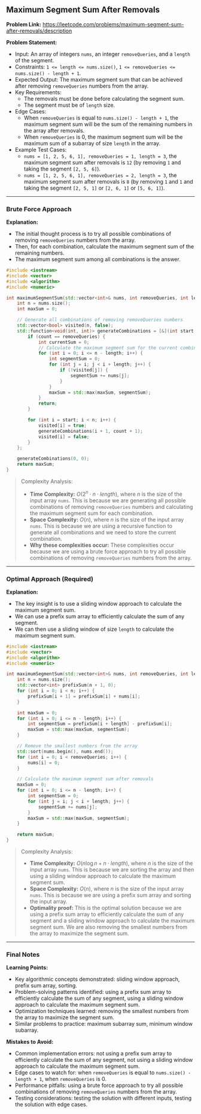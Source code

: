 ## Maximum Segment Sum After Removals
**Problem Link:** https://leetcode.com/problems/maximum-segment-sum-after-removals/description

**Problem Statement:**
- Input: An array of integers `nums`, an integer `removeQueries`, and a `length` of the segment.
- Constraints: `1 <= length <= nums.size()`, `1 <= removeQueries <= nums.size() - length + 1`.
- Expected Output: The maximum segment sum that can be achieved after removing `removeQueries` numbers from the array.
- Key Requirements: 
    - The removals must be done before calculating the segment sum.
    - The segment must be of `length` size.
- Edge Cases: 
    - When `removeQueries` is equal to `nums.size() - length + 1`, the maximum segment sum will be the sum of the remaining numbers in the array after removals.
    - When `removeQueries` is 0, the maximum segment sum will be the maximum sum of a subarray of size `length` in the array.
- Example Test Cases:
    - `nums = [1, 2, 5, 6, 1], removeQueries = 1, length = 3`, the maximum segment sum after removals is `12` (by removing `1` and taking the segment `[2, 5, 6]`).
    - `nums = [1, 2, 5, 6, 1], removeQueries = 2, length = 3`, the maximum segment sum after removals is `8` (by removing `1` and `1` and taking the segment `[2, 5, 1]` or `[2, 6, 1]` or `[5, 6, 1]`).

---

### Brute Force Approach
**Explanation:**
- The initial thought process is to try all possible combinations of removing `removeQueries` numbers from the array.
- Then, for each combination, calculate the maximum segment sum of the remaining numbers.
- The maximum segment sum among all combinations is the answer.

```cpp
#include <iostream>
#include <vector>
#include <algorithm>
#include <numeric>

int maximumSegmentSum(std::vector<int>& nums, int removeQueries, int length) {
    int n = nums.size();
    int maxSum = 0;

    // Generate all combinations of removing removeQueries numbers
    std::vector<bool> visited(n, false);
    std::function<void(int, int)> generateCombinations = [&](int start, int count) {
        if (count == removeQueries) {
            int currentSum = 0;
            // Calculate the maximum segment sum for the current combination
            for (int i = 0; i <= n - length; i++) {
                int segmentSum = 0;
                for (int j = i; j < i + length; j++) {
                    if (!visited[j]) {
                        segmentSum += nums[j];
                    }
                }
                maxSum = std::max(maxSum, segmentSum);
            }
            return;
        }

        for (int i = start; i < n; i++) {
            visited[i] = true;
            generateCombinations(i + 1, count + 1);
            visited[i] = false;
        }
    };

    generateCombinations(0, 0);
    return maxSum;
}
```

> Complexity Analysis:
> - **Time Complexity:** $O(2^n \cdot n \cdot length)$, where $n$ is the size of the input array `nums`. This is because we are generating all possible combinations of removing `removeQueries` numbers and calculating the maximum segment sum for each combination.
> - **Space Complexity:** $O(n)$, where $n$ is the size of the input array `nums`. This is because we are using a recursive function to generate all combinations and we need to store the current combination.
> - **Why these complexities occur:** These complexities occur because we are using a brute force approach to try all possible combinations of removing `removeQueries` numbers from the array.

---

### Optimal Approach (Required)
**Explanation:**
- The key insight is to use a sliding window approach to calculate the maximum segment sum.
- We can use a prefix sum array to efficiently calculate the sum of any segment.
- We can then use a sliding window of size `length` to calculate the maximum segment sum.

```cpp
#include <iostream>
#include <vector>
#include <algorithm>
#include <numeric>

int maximumSegmentSum(std::vector<int>& nums, int removeQueries, int length) {
    int n = nums.size();
    std::vector<int> prefixSum(n + 1, 0);
    for (int i = 0; i < n; i++) {
        prefixSum[i + 1] = prefixSum[i] + nums[i];
    }

    int maxSum = 0;
    for (int i = 0; i <= n - length; i++) {
        int segmentSum = prefixSum[i + length] - prefixSum[i];
        maxSum = std::max(maxSum, segmentSum);
    }

    // Remove the smallest numbers from the array
    std::sort(nums.begin(), nums.end());
    for (int i = 0; i < removeQueries; i++) {
        nums[i] = 0;
    }

    // Calculate the maximum segment sum after removals
    maxSum = 0;
    for (int i = 0; i <= n - length; i++) {
        int segmentSum = 0;
        for (int j = i; j < i + length; j++) {
            segmentSum += nums[j];
        }
        maxSum = std::max(maxSum, segmentSum);
    }

    return maxSum;
}
```

> Complexity Analysis:
> - **Time Complexity:** $O(n \log n + n \cdot length)$, where $n$ is the size of the input array `nums`. This is because we are sorting the array and then using a sliding window approach to calculate the maximum segment sum.
> - **Space Complexity:** $O(n)$, where $n$ is the size of the input array `nums`. This is because we are using a prefix sum array and sorting the input array.
> - **Optimality proof:** This is the optimal solution because we are using a prefix sum array to efficiently calculate the sum of any segment and a sliding window approach to calculate the maximum segment sum. We are also removing the smallest numbers from the array to maximize the segment sum.

---

### Final Notes

**Learning Points:**
- Key algorithmic concepts demonstrated: sliding window approach, prefix sum array, sorting.
- Problem-solving patterns identified: using a prefix sum array to efficiently calculate the sum of any segment, using a sliding window approach to calculate the maximum segment sum.
- Optimization techniques learned: removing the smallest numbers from the array to maximize the segment sum.
- Similar problems to practice: maximum subarray sum, minimum window subarray.

**Mistakes to Avoid:**
- Common implementation errors: not using a prefix sum array to efficiently calculate the sum of any segment, not using a sliding window approach to calculate the maximum segment sum.
- Edge cases to watch for: when `removeQueries` is equal to `nums.size() - length + 1`, when `removeQueries` is 0.
- Performance pitfalls: using a brute force approach to try all possible combinations of removing `removeQueries` numbers from the array.
- Testing considerations: testing the solution with different inputs, testing the solution with edge cases.